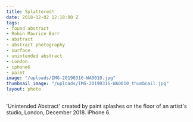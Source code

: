 ```yaml
---
title: Splattered!
date: 2018-12-02 12:18:00 Z
tags:
- found abstract
- Robin Maurice Barr
- abstract
- abstract photography
- surface
- unintended abstract
- London
- iphone6
- paint
image: "/uploads/IMG-20190316-WA0010.jpg"
thumbnail_image: "/uploads/IMG-20190316-WA0010_thumbnail.jpg"
layout: photo
---
```


'Unintended Abstract' created by paint splashes on the floor of an artist's studio, London, December 2018. iPhone 6.